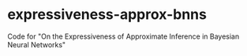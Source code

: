 # expressiveness-approx-bnns
Code for "On the Expressiveness of Approximate Inference in Bayesian Neural Networks"
